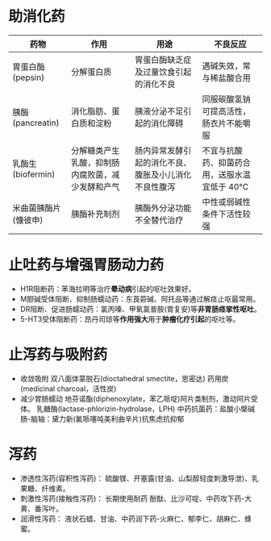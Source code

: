 # 助消化药

| 药物                      | 作用                            | 用途                              | 不良反应                          |
| ----------------------- | ----------------------------- | ------------------------------- | ----------------------------- |
| 胃蛋白酶(pepsin) <br>       | 分解蛋白质 <br>                    | 胃蛋白酶缺乏症及过量饮食引起的消化不良 <br>        | 遇碱失效，常与稀盐酸合用 <br>             |
| 胰酶(pancreatin)          | 消化脂肪、蛋白质和淀粉 <br>              | 胰液分泌不足引起的消化障碍 <br>              | 同服碳酸氢钠可提高活性，肠衣片不能嚼服<br>       |
| 乳酶生<br>(biofermin) <br> | 分解糖类产生乳酸，抑制肠内腐败菌，减少发酵和产气 <br> | 肠内异常发酵引起的消化不良、腹胀及小儿消化不良性腹泻 <br> | 不宜与抗酸药、抑菌药合用，送服水温宜低于 40℃ <br> |
| 米曲菌胰酶片<br>(慷彼申)<br>     | 胰酶补充制剂<br>                    | 胰酶外分泌功能不全替代治疗<br>               | 中性或弱碱性条件下活性较强<br>             |
# 止吐药与增强胃肠动力药
- H1R阻断药：苯海拉明等治疗**晕动病**引起的呕吐效果好。
- M胆碱受体阻断、抑制肠蠕动药：东莨菪碱、阿托品等通过解痉止呕最常用。
- DR阻断、促进肠蠕动药：氯丙嗪、甲氧氯普胺(胃复安)等**非胃肠痉挛性呕吐**。
- 5-HT3受体阻断药：昂丹司琼等**作用强大**用于**肿瘤化疗引起**的呕吐等。
# 止泻药与吸附药
- 收敛吸附
  双八面体蒙脱石(dioctahedral smectite，思密达)
  药用炭(medicinal charcoal，活性炭)
- 减少胃肠蠕动
  地芬诺酯(diphenoxylate，苯乙哌啶)阿片类制剂，激动阿片受体。
乳糖酶(lactase-phlorizin-hydrolase，LPH)
中药抗菌药：盐酸小檗碱
肠-脑轴：黛力新(氟哌噻吨美利曲辛片)抗焦虑抗抑郁
# 泻药
- 渗透性泻药(容积性泻药)：
  硫酸镁、开塞露(甘油、山梨醇轻度刺激导泄)、乳果糖、纤维素。
- 刺激性泻药(接触性泻药)：
  长期使用耐药
  酚酞、比沙可啶、中药攻下药-大黄、番泻叶。
- 润滑性泻药：
  液状石蜡、甘油、中药润下药-火麻仁、郁李仁、胡麻仁、蜂蜜。
